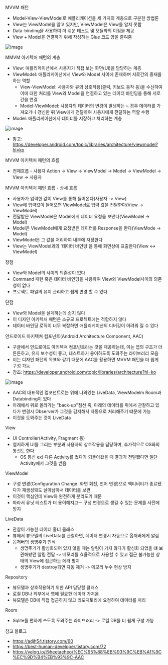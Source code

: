 MVVM 패턴

   -  Model-View-ViewModel로 애플리케이션을 세 가지의 계층으로 구분한 방법론
   -  View는 ViewModel을 알고 있지만, ViewModel은 View를 알지 못함
   -  Data-binding을 사용하여 더 쉬운 테스트 및 모듈화의 이점을 제공
   -  View + Model을 연결하기 위해 작성하는 Glue 코드 양을 줄여줌
   

![image](https://user-images.githubusercontent.com/46809199/217699387-904b4cc8-7b62-4555-bed4-a8a0f6b4bd85.png)


MMVM 아키텍처 패턴의 계층

  -  View: 애플리케이션에서 사용자가 직접 보는 화면(UI)을 담당하는 계층
  -  ViewModel: 애플리케이션에서 View와 Model 사이에 존재하며 서로간의 중재를 하는 역할
     -  View-ViewModel: 사용자와 뷰의 상호작용(클릭, 키보드 등착 등)을 수신하여 이에 대한 처리를 View와 Model을 연결하고 있는 데이터 바인딩을 통해 서로간을 연결
     -  Model-ViewModel: 사용자의 데이터의 변경이 발생하는 ㄴ경우 데이터를 가져오거나 갱신한 뒤 View에게 전달하여 사용자에게 전달하는 역할 수행
   -  Model: 애플리케이션에서 데이터를 저장하고 처리하는 계층
   
   
   ![image](https://user-images.githubusercontent.com/46809199/217706960-39b42b2b-4e89-4ce2-87e5-292309f901eb.png)
   - 참고: https://developer.android.com/topic/libraries/architecture/viewmodel?hl=ko

MVVM 아키텍처 패턴의 흐름

   -  전체흐름 - 사용자 Action -> View -> ViewModel -> Model -> ViewModel -> View -> 사용자
   
MVVM 아키텍처 패턴 흐름 - 상세 흐름

   - 사용자가 입력한 값이 View를 통해 들어온다(사용자 -> View)
   - View에 입력값이 들어오면 ViewModel로 입력 값을 전달한다(View -> ViewModel)
   - 전달받은 ViewModel은 Model에게 데이터 요청을 보낸다(ViewModel -> Model)
   - Model은 ViewModel에게 요청받은 데이터를 Response을 한다(ViewMode -> Model)
   - ViewModel은 그 값을 처리하여 내부에 저장한다
   - View는 ViewModel과의 '데이터 바인딩'을 통해 화면상에 표출한다(View <-> ViewModel)
   
 

장점

   -  View와 Model의 사이의 의존성이 없다
   -  Command 패턴 혹은 데이터 바인딩을 사용하여 View와 ViewModel사이의 의존성이 없다
   -  프로젝트 파일의 유지 관리하고 쉽게 변경 할 수 있다

단점

   -  View와 Model을 설계하는데 쉽지 않다
   -  이 디자인 아키텍처 패턴은 소규모 프로젝트에는 적합하지 않다
   -  데이터 바인딩 로직이 너무 복잡하면 애플리케이션의 디버깅이 어려워 질 수 있다
   
   
안드로이드 아키텍쳐 컴포넌트(Android Architecture Component, AAC)

   -  구글에서 안드로이드 아키텍쳐 컴포넌트라는 것을 제공하는데, 이는 앱의 구조가 더 튼튼하고, 유지 보수성이 좋고, 테스트하기 용이하도록 도와주는 라이브러리 모음
   -  이는 디자인 패턴의 목표와 같기 때문에 AAC를 활용하면 MVVM 패턴을 더 쉽게 구성 가능
   -  참조: https://developer.android.com/topic/libraries/architecture?hl=ko

   ![image](https://user-images.githubusercontent.com/46809199/217704250-42980907-391b-4543-94ab-04df194c38db.png)
   

   -  AAC의 대표적인 컴포넌트로는 위에 나와있는 LiveData, ViewModelm Room과 Databinding이 있다
   -  아래에서 위로 올라가는 "back-up"점선 죽, 아래의 데이터를 위에서 관찰하고 있다가 변경시 Observer가 그것을 감지해서 자동으로 처리해주기 떄문에 가능
   -  이것을 도와주는 것이 LiveData
   
   
View

   - UI Controller(Activity, Fragment 등)
   - 철저하게 UI를 그리는 부분과 사용자의 상호작용을 담당하며, 추가적으로 OS와의 통신도 한다
      - OS 통신 ex) 다른 Activity를 켰다가 되돌아왔을 때 결과가 전달됐다면 일단 Activity에서 그것을 받음
      
ViewModel

  - 구성 변경(Configuration Change: 화면 회전, 언어 변경)으로 액티비티가 종료됐다가 재생성돼도 살아남아서 데이터를 보관
  - 이것이 핵심인데 View와 완전하게 분리도기 때문
  - 따라서 유닛 테스트가 더 용이해지고ㅡ 구성 변경으로 생길 수 있는 문제를 사전에 방지
  
LiveData

   - 관찰이 가능한 데이터 홀더 클래스
   - 뷰에서 뷰모델의 LiveData를 관찰하면, 데이터 변경시 자동으로 옵저버에게 알림
   - 옵저버의 생명주기 인식
      - 생명주기가 활성화되어 있지 않을 때는 알림이 가지 않다가 활성화 되었을 떄 보관해놨던 알림 전달 -> 메모리를 효율적으로 사용할 수 있고 접근 불가능한 상태의 View에 접근하는 에러 방지
      - 생명주기가 destroy되면 자동 제거 -> 메모리 누수 현상 방지
      
Repository

   - 뷰모델과 상호작용하기 위한 API 담당할 클래스
   - 로컬 DB나 외부에서 앱에 필요한 데이터 가져옴
   - 뷰모델은 DB에 직접 접근하지 않고 리포지토리에 요청하여 데이터를 처리
   
Room

   - Sqlite를 편하게 쓰도록 도와주는 라이브러리 -> 로컬 DB를 더 쉽게 구성 가능
   
  
   
참고 블로그
- https://adjh54.tistory.com/60
- https://best-human-developer.tistory.com/72
- https://velog.io/@heetaeheo/%EC%95%88%EB%93%9C%EB%A1%9C%EC%9D%B4%EB%93%9C-AAC

